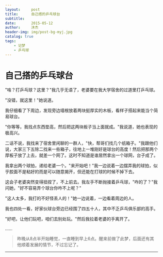 ```yaml
---
layout:     post
title:      自己搭的乒乓球台
subtitle:
date:       2015-05-12
author:     沐杰
header-img: img/post-bg-myj.jpg
catalog: true
tags:
    - 记梦
    - 乒乓球
---
```

# 自己搭的乒乓球台

"啥？打乒乓球？这里？"我几乎无语了，老婆要在我大学宿舍的过道里打乒乓球。

"没错，就这里！"她说道。

我仔细看了下周边，发现旁边墙根放着两块挺厚实的木板，看样子搭起来能当个简易球台。

"你等等，我找点东西垫高，然后把这两块板子当上面就成。"我说道，她也表现的极高兴。

二话不说，我找来了宿舍里闲聊的一群人，"快，帮哥们找几个纸箱子。"我跟他们说，大家三下五除二找来一些箱子，往地上一堆刚好是球台的高度！然后把那两个厚板子放了上去，就差一个网了。这时不知道是谁居然拿出一个球网，台子成了。

我拿出两个球拍，递给老婆一个。"来开始吧！"我一边说着一边摆弄我的球拍，似乎胶面不是粘好的而是可以随意揭开，但还能在打球的时候不掉下去。

这会子老婆突然变得扭捏了，不上前去。我左手不断抛接着乒乓球，"咋的了？"我问她，"好不容易弄个球台你咋不上呢？"

"这人太多，我打的不好怪丢人的！"她一边说着，一边看着周边的人。

我也四处一看，好家伙球台旁边已经围了四五十人，其中不乏乒乓俱乐部的高手。

"好吧，让他们玩吧，咱们去别处玩。"然后我拉着老婆的手离开了。

……

> 昨晚从8点半开始睡觉，一直睡到早上6点。醒来前做了此梦，后面还有其他顺着发展的情节，不过忘记了。

***
